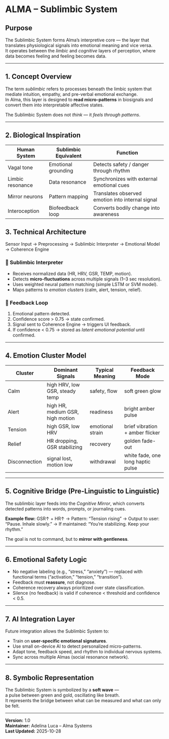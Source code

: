 # ALMA – Sublimbic System

## Purpose
The Sublimbic System forms Alma’s interpretive core — the layer that translates physiological signals into emotional meaning and vice versa.  
It operates between the *limbic* and *cognitive* layers of perception, where data becomes feeling and feeling becomes data.

---

## 1. Concept Overview

The term *sublimbic* refers to processes beneath the limbic system that mediate intuition, empathy, and pre-verbal emotional exchange.  
In Alma, this layer is designed to **read micro-patterns** in biosignals and convert them into interpretable affective states.

The Sublimbic System does not *think* — it *feels through patterns*.

---

## 2. Biological Inspiration

| Human System | Sublimbic Equivalent | Function |
|---------------|----------------------|-----------|
| Vagal tone | Emotional grounding | Detects safety / danger through rhythm |
| Limbic resonance | Data resonance | Synchronizes with external emotional cues |
| Mirror neurons | Pattern mapping | Translates observed emotion into internal signal |
| Interoception | Biofeedback loop | Converts bodily change into awareness |
## 3. Technical Architecture
Sensor Input → Preprocessing → Sublimbic Interpreter → Emotional Model → Coherence Engine

### 🧩 Sublimbic Interpreter
- Receives normalized data (HR, HRV, GSR, TEMP, motion).  
- Detects **micro-fluctuations** across multiple signals (1–3 sec resolution).  
- Uses weighted neural pattern matching (simple LSTM or SVM model).  
- Maps patterns to *emotion clusters* (calm, alert, tension, relief).  

### 🔁 Feedback Loop
1. Emotional pattern detected.  
2. Confidence score > 0.75 → state confirmed.  
3. Signal sent to Coherence Engine → triggers UI feedback.  
4. If confidence < 0.75 → stored as *latent emotional potential* until confirmed.

---

## 4. Emotion Cluster Model

| Cluster | Dominant Signals | Typical Meaning | Feedback Mode |
|----------|------------------|-----------------|----------------|
| Calm | high HRV, low GSR, steady temp | safety, flow | soft green glow |
| Alert | high HR, medium GSR, high motion | readiness | bright amber pulse |
| Tension | high GSR, low HRV | emotional strain | brief vibration + amber flicker |
| Relief | HR dropping, GSR stabilizing | recovery | golden fade-out |
| Disconnection | signal lost, motion low | withdrawal | white fade, one long haptic pulse |

---

## 5. Cognitive Bridge (Pre-Linguistic to Linguistic)

The sublimbic layer feeds into the *Cognitive Mirror*, which converts detected patterns into words, prompts, or journaling cues.

**Example flow:**
GSR↑ + HR↑ → Pattern: “Tension rising”
→ Output to user: “Pause. Inhale slowly.”
→ If maintained: “You’re stabilizing. Keep your rhythm.”

The goal is not to command, but to **mirror with gentleness**.

---

## 6. Emotional Safety Logic

- No negative labeling (e.g., “stress,” “anxiety”) — replaced with functional terms (“activation,” “tension,” “transition”).  
- Feedback must **reassure**, not diagnose.  
- Coherence recovery always prioritized over state classification.  
- Silence (no feedback) is valid if coherence < threshold and confidence < 0.5.  

---

## 7. AI Integration Layer

Future integration allows the Sublimbic System to:
- Train on **user-specific emotional signatures**.  
- Use small on-device AI to detect personalized micro-patterns.  
- Adapt tone, feedback speed, and rhythm to individual nervous systems.  
- Sync across multiple Almas (social resonance network).  

---

## 8. Symbolic Representation

The Sublimbic System is symbolized by a **soft wave** —  
a pulse between green and gold, oscillating like breath.  
It represents the bridge between what can be measured and what can only be felt.

---

**Version:** 1.0  
**Maintainer:** Adelina Luca – Alma Systems  
**Last Updated:** 2025-10-28


